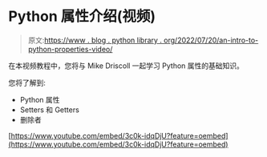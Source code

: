 # Python 属性介绍(视频)

> 原文:[https://www . blog . python library . org/2022/07/20/an-intro-to-python-properties-video/](https://www.blog.pythonlibrary.org/2022/07/20/an-intro-to-python-properties-video/)

在本视频教程中，您将与 Mike Driscoll 一起学习 Python 属性的基础知识。

您将了解到:

*   Python 属性
*   Setters 和 Getters
*   删除者

[https://www.youtube.com/embed/3c0k-idqDjU?feature=oembed](https://www.youtube.com/embed/3c0k-idqDjU?feature=oembed)